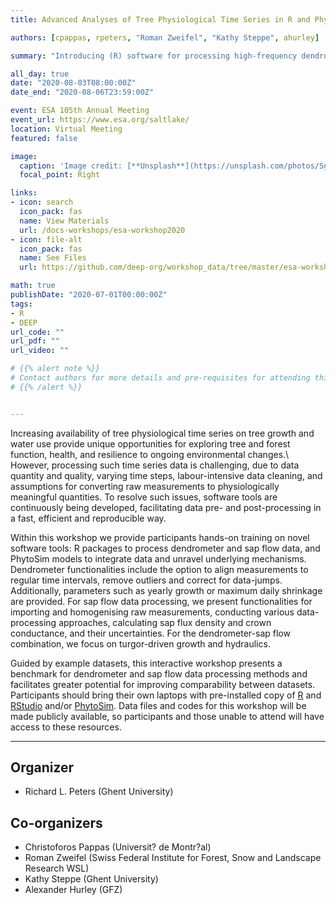 ```yaml
---
title: Advanced Analyses of Tree Physiological Time Series in R and PhytoSim

authors: [cpappas, rpeters, "Roman Zweifel", "Kathy Steppe", ahurley]

summary: "Introducing (R) software for processing high-frequency dendrometer and sapflow data."

all_day: true
date: "2020-08-03T08:00:00Z"
date_end: "2020-08-06T23:59:00Z"

event: ESA 105th Annual Meeting 
event_url: https://www.esa.org/saltlake/
location: Virtual Meeting
featured: false

image:
  caption: 'Image credit: [**Unsplash**](https://unsplash.com/photos/Sg9j3QqOpTo)'
  focal_point: Right

links:
- icon: search
  icon_pack: fas
  name: View Materials
  url: /docs-workshops/esa-workshop2020
- icon: file-alt
  icon_pack: fas
  name: See Files
  url: https://github.com/deep-org/workshop_data/tree/master/esa-workshop2020

math: true
publishDate: "2020-07-01T00:00:00Z"
tags:
- R
- DEEP
url_code: ""
url_pdf: ""
url_video: ""

# {{% alert note %}}
# Contact authors for more details and pre-requisites for attending this course.
# {{% /alert %}}


---
```



Increasing availability of tree physiological time series on tree growth and water use provide unique opportunities for exploring tree and forest function, health, and resilience to ongoing environmental changes.\ However, processing such time series data is challenging, due to data quantity and quality, varying time steps, labour-intensive data cleaning, and assumptions for converting raw measurements to physiologically meaningful quantities. 
To resolve such issues, software tools are continuously being developed, facilitating data pre- and post-processing in a fast, efficient and reproducible way.

Within this workshop we provide participants hands-on training on novel software tools: R packages to process dendrometer and sap flow data, and PhytoSim models to integrate data and unravel underlying mechanisms.
Dendrometer functionalities include the option to align measurements to regular time intervals, remove outliers and correct for data-jumps.
Additionally, parameters such as yearly growth or maximum daily shrinkage are provided.
For sap flow data processing, we present functionalities for importing and homogenising raw measurements, conducting various data-processing approaches, calculating sap flux density and crown conductance, and their uncertainties.
For the dendrometer-sap flow combination, we focus on turgor-driven growth and hydraulics.

Guided by example datasets, this interactive workshop presents a benchmark for dendrometer and sap flow data processing methods and facilitates greater potential for improving comparability between datasets.
Participants should bring their own laptops with pre-installed copy of [R](http://r-project.org) and [RStudio](http://rstudio.com) and/or [PhytoSim](http://phyto-it.com). 
Data files and codes for this workshop will be made publicly available, so participants and those unable to attend will have access to these resources.


___


## Organizer

- Richard L. Peters (Ghent University)

## Co-organizers
 
- Christoforos Pappas (Universit? de Montr?al)
- Roman Zweifel (Swiss Federal Institute for Forest, Snow and Landscape Research WSL)
- Kathy Steppe (Ghent University)
- Alexander Hurley (GFZ)
